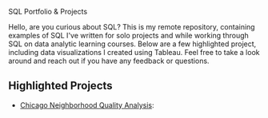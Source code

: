 SQL Portfolio & Projects

Hello, are you curious about SQL? This is my remote repository, containing examples of SQL I've written for solo projects and while working through SQL on data analytic learning courses. Below are a few highlighted project, including data visualizations I created using Tableau. Feel free to take a look around and reach out if you have any feedback or questions.  

## Highlighted Projects
- [Chicago Neighborhood Quality Analysis](https://github.com/LyKenn-DS/SQL-portfolio/blob/e76df2dc742ff397195fc250c860426ba567fdd2/Chicago%20Neighborhood%20Quality%20Analysis): 
